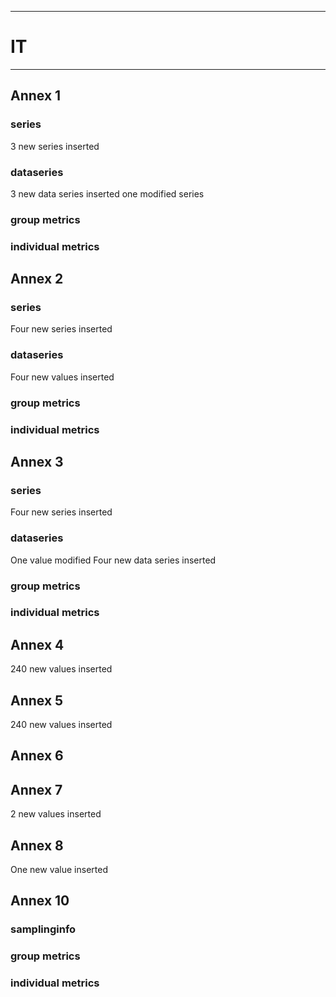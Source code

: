 -----------------------------------------------------------
# IT
-----------------------------------------------------------

## Annex 1

### series
3 new series inserted
### dataseries
3 new data series inserted
one modified series

### group metrics


### individual metrics


## Annex 2

### series
Four new series inserted
### dataseries
Four new values inserted
### group metrics


### individual metrics



## Annex 3

### series
Four new series inserted
### dataseries

One value modified
Four new data series inserted
### group metrics


### individual metrics



## Annex 4

240 new values inserted

## Annex 5

240 new values inserted

## Annex 6



## Annex 7

2 new values inserted


## Annex 8

One new value inserted

## Annex 10

### samplinginfo


### group metrics


### individual metrics

